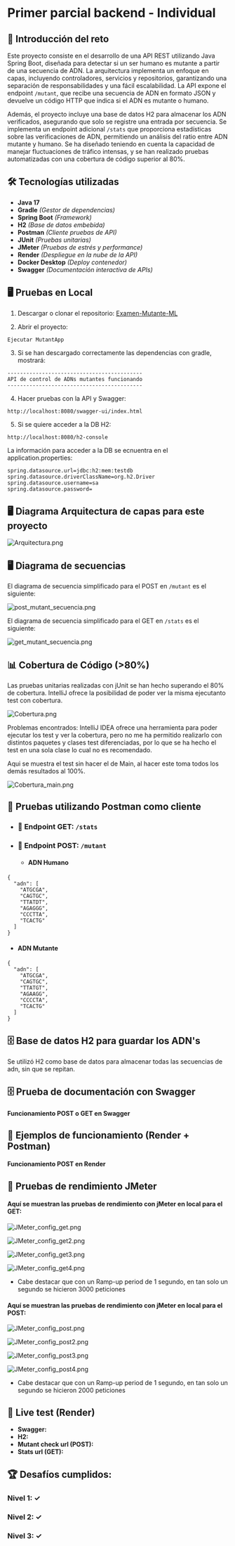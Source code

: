 # **Primer parcial backend - Individual**

## 🧬 Introducción del reto

Este proyecto consiste en el desarrollo de una API REST utilizando Java Spring Boot, diseñada para detectar si un ser humano es mutante a partir de una secuencia de ADN. La arquitectura implementa un enfoque en capas, incluyendo controladores, servicios y repositorios, garantizando una separación de responsabilidades y una fácil escalabilidad. La API expone el endpoint `/mutant`, que recibe una secuencia de ADN en formato JSON y devuelve un código HTTP que indica si el ADN es mutante o humano.

Además, el proyecto incluye una base de datos H2 para almacenar los ADN verificados, asegurando que solo se registre una entrada por secuencia. Se implementa un endpoint adicional `/stats` que proporciona estadísticas sobre las verificaciones de ADN, permitiendo un análisis del ratio entre ADN mutante y humano. Se ha diseñado teniendo en cuenta la capacidad de manejar fluctuaciones de tráfico intensas, y se han realizado pruebas automatizadas con una cobertura de código superior al 80%.

## 🛠️ Tecnologías utilizadas

- **Java 17**
- **Gradle** *(Gestor de dependencias)*
- **Spring Boot** *(Framework)*
- **H2** *(Base de datos embebida)*
- **Postman** *(Cliente pruebas de API)*
- **JUnit** *(Pruebas unitarias)*
- **JMeter** *(Pruebas de estrés y performance)*
- **Render** *(Despliegue en la nube de la API)*
- **Docker Desktop** *(Deploy contenedor)*
- **Swagger** *(Documentación interactiva de APIs)*

## 🖥️ Pruebas en Local

1. Descargar o clonar el repositorio: [Examen-Mutante-ML](https://github.com/AgusAstuDev/Examen-Mutante-ML/archive/refs/heads/main.zip)


2. Abrir el proyecto:

<pre><code>Ejecutar MutantApp</code></pre>

3. Si se han descargado correctamente las dependencias con gradle, mostrará:

<pre><code>------------------------------------------- 
API de control de ADNs mutantes funcionando
-------------------------------------------
</code></pre>

4. Hacer pruebas con la API y Swagger:
<pre><code>http://localhost:8080/swagger-ui/index.html
</code></pre>

5. Si se quiere acceder a la DB H2:
<pre><code>http://localhost:8080/h2-console
</code></pre>
La información para acceder a la DB se ecnuentra en el application.properties:
<pre><code>spring.datasource.url=jdbc:h2:mem:testdb
spring.datasource.driverClassName=org.h2.Driver
spring.datasource.username=sa
spring.datasource.password=
</code></pre>

## 🖥️ Diagrama Arquitectura de capas para este proyecto

![Arquitectura.png](images%2FArquitectura.png)

## 🖥️ Diagrama de secuencias

El diagrama de secuencia simplificado para el POST en <code>/mutant</code> es el siguiente:

![post_mutant_secuencia.png](images%2Fpost_mutant_secuencia.png)

El diagrama de secuencia simplificado para el GET en <code>/stats</code> es el siguiente:

![get_mutant_secuencia.png](images%2Fget_mutant_secuencia.png)

## 📊 Cobertura de Código (>80%)

Las pruebas unitarias realizadas con jUnit se han hecho superando el 80% de cobertura. IntelliJ ofrece la posibilidad de poder ver la misma ejecutanto test con cobertura.

![Cobertura.png](images%2FCobertura.png)

Problemas encontrados: IntelliJ IDEA ofrece una herramienta para poder ejecutar los test y ver la cobertura, pero no me ha permitido realizarlo con distintos paquetes y clases test diferenciadas, por lo que se ha hecho el test en una sola clase lo cual no es recomendado.

Aqui se muestra el test sin hacer el de Main, al hacer este toma todos los demás resultados al 100%.

![Cobertura_main.png](images%2FCobertura_main.png)

## 🧪 Pruebas utilizando Postman como cliente

* ### 🔬 Endpoint GET: <code>/stats</code>

* ### 🔬 Endpoint POST: <code>/mutant</code>

  * #### ADN Humano
<pre><code>{
  "adn": [
    "ATGCGA", 
    "CAGTGC", 
    "TTATDT", 
    "AGAGGG", 
    "CCCTTA", 
    "TCACTG"
  ]
}
</code></pre>

  * #### ADN Mutante
<pre><code>{
  "adn": [
    "ATGCGA", 
    "CAGTGC", 
    "TTATGT", 
    "AGAAGG", 
    "CCCCTA", 
    "TCACTG"
  ]
}
</code></pre>

## 🗄️ Base de datos H2 para guardar los ADN's
Se utilizó H2 como base de datos para almacenar todas las secuencias de adn, sin que se repitan.

## 🗄️ Prueba de documentación con Swagger
#### Funcionamiento POST o GET en Swagger


## 🧪 Ejemplos de funcionamiento (Render + Postman)

#### Funcionamiento POST en Render

## 🔨 Pruebas de rendimiento JMeter

#### Aquí se muestran las pruebas de rendimiento con jMeter en local para el GET:

![JMeter_config_get.png](images%2FJMeter_config_get.png)

![JMeter_config_get2.png](images%2FJMeter_config_get2.png)

![JMeter_config_get3.png](images%2FJMeter_config_get3.png)

![JMeter_config_get4.png](images%2FJMeter_config_get4.png)

- Cabe destacar que con un Ramp-up period de 1 segundo, en tan solo un segundo se hicieron 3000 peticiones

#### Aquí se muestran las pruebas de rendimiento con jMeter en local para el POST:

![JMeter_config_post.png](images%2FJMeter_config_post.png)

![JMeter_config_post2.png](images%2FJMeter_config_post2.png)

![JMeter_config_post3.png](images%2FJMeter_config_post3.png)

![JMeter_config_post4.png](images%2FJMeter_config_post4.png)

- Cabe destacar que con un Ramp-up period de 1 segundo, en tan solo un segundo se hicieron 2000 peticiones

## 🧬 Live test (Render)

- **Swagger:** 
- **H2:**  
- **Mutant check url (POST):**  
- **Stats url (GET):**  

## 🏆 Desafíos cumplidos:
### Nivel 1: ✓
### Nivel 2: ✓
### Nivel 3: ✓
